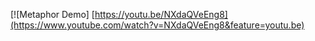 [![Metaphor Demo]
[https://youtu.be/NXdaQVeEng8](https://www.youtube.com/watch?v=NXdaQVeEng8&feature=youtu.be)

